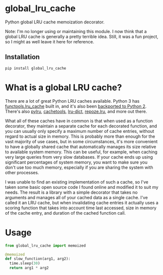 global_lru_cache
================

Python global LRU cache memoization decorator.

Note: I'm no longer using or maintaining this module. I now think that a global LRU cache is generally a pretty terrible idea. Still, it was a fun project, so I might as well leave it here for reference.


Installation
--------------------
`pip install global_lru_cache`


What is a global LRU cache?
================
There are a lot of great Python LRU caches available. Python 3 has [functools.lru_cache](https://docs.python.org/3/library/functools.html#functools.lru_cache) built in, and it's also been [backported to Python 2](http://code.activestate.com/recipes/578078-py26-and-py30-backport-of-python-33s-lru-cache/). There's also [pylru](https://github.com/jlhutch/pylru), [cachetools](https://github.com/tkem/cachetools), [lru-dict](https://github.com/amitdev/lru-dict), [repoze.lru](https://github.com/repoze/repoze.lru), and more out there. 

What all of these caches have in common is that when used as a function decorator, they maintain a separate cache for each decorated function, and you can usually only specify a maximum number of cache entries, without regard to actual size in memory. This is probably more than enough for the vast majority of use cases, but in some circumstances, it's more convenient to have a globally shared cache that automatically manages its size relative to available system memory. This can be useful, for example, when caching very large queries from very slow databases. If your cache ends up using significant percentages of system memory, you want to make sure you don't use too much memory, especially if you are sharing the system with other processes.

I was unable to find an existing implementation of such a cache, so I've taken some basic open source code I found online and modified it to suit my needs. The result is a library with a simple decorator that takes no arguments and manages all of your cached data as a single cache. I've called it an LRU cache, but when invalidating cache entries it actually uses a scoring function that takes into account time last accessed, size in memory of the cache entry, and duration of the cached function call. 


Usage
================
```python
from global_lru_cache import memoized

@memoized
def slow_function(arg1, arg2):
  time.sleep(30)
  return arg1 * arg2
```






